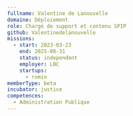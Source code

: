 ```yaml
---
fullname: Valentine de Lanouvelle
domaine: Déploiement
role: Chargé de support et contenu SPIP
github: Valentinedelanouvelle
missions:
  - start: 2023-03-23
    end: 2025-08-31
    status: independent
    employer: LBC
    startups:
      - romin
memberType: beta
incubator: justice
competences:
  - Administration Publique
---
```

